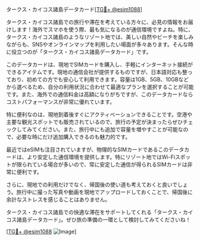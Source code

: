 タークス・カイコス諸島データカード[[TG💪+ @esim1088](https://t.me/s/esim1088)]

タークス・カイコス諸島での旅行や滞在を考えている方々に、必見の情報をお届けします！海外でスマホを使う際、最も気になるのが通信環境ですよね。特に、タークス・カイコス諸島のようなリゾート地では、美しい自然やビーチを楽しみながらも、SNSやオンラインマップを利用したい場面が多々あります。そんな時に役立つのが「タークス・カイコス諸島データカード」です。

このデータカードは、現地でSIMカードを購入し、手軽にインターネット接続ができるアイテムです。現地の通信会社が提供するものですが、日本語対応も整っており、初めての方でも安心して利用できます。容量は1GB、5GB、10GBなどから選べるため、自分の利用状況に合わせて最適なプランを選択することが可能です。また、海外での通信料金は高額になりがちですが、このデータカードならコストパフォーマンスが非常に優れています。

特に便利なのは、現地到着後すぐにアクティベーションできることです。空港や主要な観光スポットでも販売されているので、旅行の予定が決まったらぜひチェックしてみてください。また、旅行中にも追加で容量を増やすことが可能なので、必要な時にだけ追加購入できるのも魅力的です。

最近ではeSIMも注目されていますが、物理的なSIMカードであるこのデータカードは、より安定した通信環境を提供します。特にリゾート地ではWi-Fiスポットが限られている場合が多いので、常に安定した通信が得られるSIMカードは非常に便利です。

さらに、現地での利用だけでなく、帰国後の使い道も考えておくと良いでしょう。旅行中に撮った写真や動画を現地でアップロードしておくことで、帰国後に余計なストレスを感じることはありません。

タークス・カイコス諸島での快適な滞在をサポートしてくれる「タークス・カイコス諸島データカード」。ぜひ旅の準備の一環として検討してみてくださいね！

[[TG💪+ @esim1088](https://t.me/s/esim1088) ![Image](https://i.postimg.cc/Y0z9fWf4/image.png)]